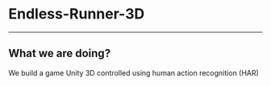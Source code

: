 # Endless-Runner-3D

---

## What we are doing?

We build a game Unity 3D controlled using human action recognition (HAR)
